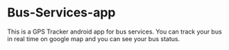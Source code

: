 # Bus-Services-app
This is a GPS Tracker android app for bus services. You can track your bus in real time on google map and you can see your bus status.
